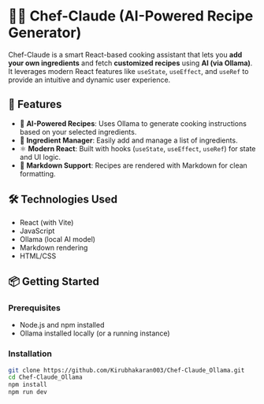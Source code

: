 # 👨‍🍳 Chef-Claude (AI-Powered Recipe Generator)

Chef-Claude is a smart React-based cooking assistant that lets you **add your own ingredients** and fetch **customized recipes** using **AI (via Ollama)**. It leverages modern React features like `useState`, `useEffect`, and `useRef` to provide an intuitive and dynamic user experience.

## 🚀 Features

- 🧠 **AI-Powered Recipes**: Uses Ollama to generate cooking instructions based on your selected ingredients.
- 🥕 **Ingredient Manager**: Easily add and manage a list of ingredients.
- ⚛️ **Modern React**: Built with hooks (`useState`, `useEffect`, `useRef`) for state and UI logic.
- 📄 **Markdown Support**: Recipes are rendered with Markdown for clean formatting.

## 🛠️ Technologies Used

- React (with Vite)
- JavaScript
- Ollama (local AI model)
- Markdown rendering
- HTML/CSS

## 📦 Getting Started

### Prerequisites

- Node.js and npm installed
- Ollama installed locally (or a running instance)

### Installation

```bash
git clone https://github.com/Kirubhakaran003/Chef-Claude_Ollama.git
cd Chef-Claude_Ollama
npm install
npm run dev
